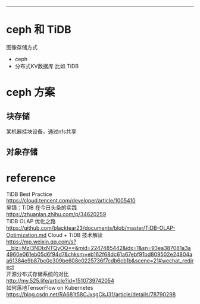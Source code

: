 

---

# ceph 和 TiDB

图像存储方式
- ceph
- 分布式KV数据库 比如 TiDB

# ceph 方案
## 块存储
某机器挂块设备，通过nfs共享

## 对象存储



# reference
TiDB Best Practice  
<https://cloud.tencent.com/developer/article/1005410>  
吴镝：TiDB 在今日头条的实践  
<https://zhuanlan.zhihu.com/p/34620259>  
TiDB OLAP 优化之路  
<https://github.com/blacktear23/documents/blob/master/TiDB-OLAP-Optimization.md>
Cloud + TiDB 技术解读  
<https://mp.weixin.qq.com/s?__biz=MzI3NDIxNTQyOQ==&mid=2247485442&idx=1&sn=93ea387081a3a4960e061eb05d6f94d7&chksm=eb162f68dc61a67ebf91bd809502e24804aa61384e9b87bc0c309be608e0225736f7cdb6cb1b&scene=21#wechat_redirect>  
开源分布式存储系统的对比  
<http://my.525.life/article?id=1510739742054>  
如何落地TensorFlow on Kubernetes  
<https://blog.csdn.net/RA681t58CJxsgCkJ31/article/details/78790298>  
